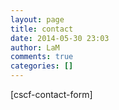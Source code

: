```yaml
---
layout: page
title: contact
date: 2014-05-30 23:03
author: LaM
comments: true
categories: []
---
```

[cscf-contact-form]
